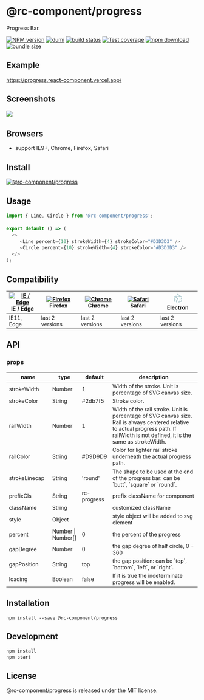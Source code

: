 # @rc-component/progress

Progress Bar.

[![NPM version][npm-image]][npm-url] [![dumi](https://img.shields.io/badge/docs%20by-dumi-blue?style=flat-square)](https://github.com/umijs/dumi) [![build status][github-actions-image]][github-actions-url] [![Test coverage][coveralls-image]][coveralls-url] [![npm download][download-image]][download-url] [![bundle size][bundlephobia-image]][bundlephobia-url]

[npm-image]: http://img.shields.io/npm/v/@rc-component/progress.svg?style=flat-square
[npm-url]: http://npmjs.org/package/@rc-component/progress
[github-actions-image]: https://github.com/react-component/progress/workflows/CI/badge.svg
[github-actions-url]: https://github.com/react-component/progress/actions
[circleci-image]: https://img.shields.io/circleci/react-component/progress/master?style=flat-square
[circleci-url]: https://circleci.com/gh/react-component/progress
[coveralls-image]: https://img.shields.io/coveralls/react-component/progress.svg?style=flat-square
[coveralls-url]: https://coveralls.io/r/react-component/progress?branch=master
[david-url]: https://david-dm.org/react-component/progress
[david-image]: https://david-dm.org/react-component/progress/status.svg?style=flat-square
[david-dev-url]: https://david-dm.org/react-component/progress?type=dev
[david-dev-image]: https://david-dm.org/react-component/progress/dev-status.svg?style=flat-square
[download-image]: https://img.shields.io/npm/dm/@rc-component/progress.svg?style=flat-square
[download-url]: https://npmjs.org/package/@rc-component/progress
[bundlephobia-url]: https://bundlephobia.com/result?p=@rc-component/progress
[bundlephobia-image]: https://badgen.net/bundlephobia/minzip/@rc-component/progress

## Example

https://progress.react-component.vercel.app/

## Screenshots

<img src="https://t.alipayobjects.com/images/T12p8gXjpgXXXXXXXX.gif" />

## Browsers

* support IE9+, Chrome, Firefox, Safari

## Install

[![@rc-component/progress](https://nodei.co/npm/@rc-component/progress.png)](https://npmjs.org/package/@rc-component/progress)

## Usage

```js
import { Line, Circle } from '@rc-component/progress';

export default () => (
  <>
     <Line percent={10} strokeWidth={4} strokeColor="#D3D3D3" />
     <Circle percent={10} strokeWidth={4} strokeColor="#D3D3D3" /> 
  </>
);
```

## Compatibility

| [<img src="https://raw.githubusercontent.com/alrra/browser-logos/master/src/edge/edge_48x48.png" alt="IE / Edge" width="24px" height="24px" />](http://godban.github.io/browsers-support-badges/)<br>IE / Edge | [<img src="https://raw.githubusercontent.com/alrra/browser-logos/master/src/firefox/firefox_48x48.png" alt="Firefox" width="24px" height="24px" />](http://godban.github.io/browsers-support-badges/)<br>Firefox | [<img src="https://raw.githubusercontent.com/alrra/browser-logos/master/src/chrome/chrome_48x48.png" alt="Chrome" width="24px" height="24px" />](http://godban.github.io/browsers-support-badges/)<br>Chrome | [<img src="https://raw.githubusercontent.com/alrra/browser-logos/master/src/safari/safari_48x48.png" alt="Safari" width="24px" height="24px" />](http://godban.github.io/browsers-support-badges/)<br>Safari | [<img src="https://raw.githubusercontent.com/alrra/browser-logos/master/src/electron/electron_48x48.png" alt="Electron" width="24px" height="24px" />](http://godban.github.io/browsers-support-badges/)<br>Electron |
| --- | --- | --- | --- | --- |
| IE11, Edge | last 2 versions | last 2 versions | last 2 versions | last 2 versions |

## API

### props

<table class="table table-bordered table-striped">
  <thead>
  <tr>
    <th style="width: 100px;">name</th>
    <th style="width: 50px;">type</th>
    <th style="width: 50px;">default</th>
    <th>description</th>
  </tr>
  </thead>
  <tbody>
    <tr>
      <td>strokeWidth</td>
      <td>Number</td>
      <td>1</td>
      <td>Width of the stroke. Unit is percentage of SVG canvas size.</td>
    </tr>
    <tr>
      <td>strokeColor</td>
      <td>String</td>
      <td>#2db7f5</td>
      <td>Stroke color.</td>
    </tr>
    <tr>
      <td>railWidth</td>
      <td>Number</td>
      <td>1</td>
      <td>Width of the rail stroke. Unit is percentage of SVG canvas size. Rail is always centered relative to actual progress path. If railWidth is not defined, it is the same as strokeWidth.</td>
    </tr>
    <tr>
      <td>railColor</td>
      <td>String</td>
      <td>#D9D9D9</td>
      <td>Color for lighter rail stroke underneath the actual progress path.</td>
    </tr>
    <tr>
      <td>strokeLinecap</td>
      <td>String</td>
      <td>'round'</td>
      <td>The shape to be used at the end of the progress bar: can be `butt`, `square` or `round`.</td>
    </tr>
    <tr>
      <td>prefixCls</td>
      <td>String</td>
      <td>rc-progress</td>
      <td>prefix className for component</td>
    </tr>
    <tr>
      <td>className</td>
      <td>String</td>
      <td></td>
      <td>customized className</td>
    </tr>
    <tr>
      <td>style</td>
      <td>Object</td>
      <td></td>
      <td>style object will be added to svg element</td>
    </tr>
    <tr>
      <td>percent</td>
      <td>Number | Number[]</td>
      <td>0</td>
      <td>the percent of the progress</td>
    </tr>
    <tr>
      <td>gapDegree</td>
      <td>Number</td>
      <td>0</td>
      <td>the gap degree of half circle, 0 - 360</td>
    </tr>
    <tr>
      <td>gapPosition</td>
      <td>String</td>
      <td>top</td>
      <td>the gap position: can be `top`, `bottom`, `left`, or `right`. </td>
    </tr>
    <tr>
      <td>loading</td>
      <td>Boolean</td>
      <td>false</td>
      <td>If it is true the indeterminate progress will be enabled.</td>
    </tr>
  </tbody>
</table>

## Installation

```
npm install --save @rc-component/progress
```

## Development

```
npm install
npm start
```

## License

@rc-component/progress is released under the MIT license.
